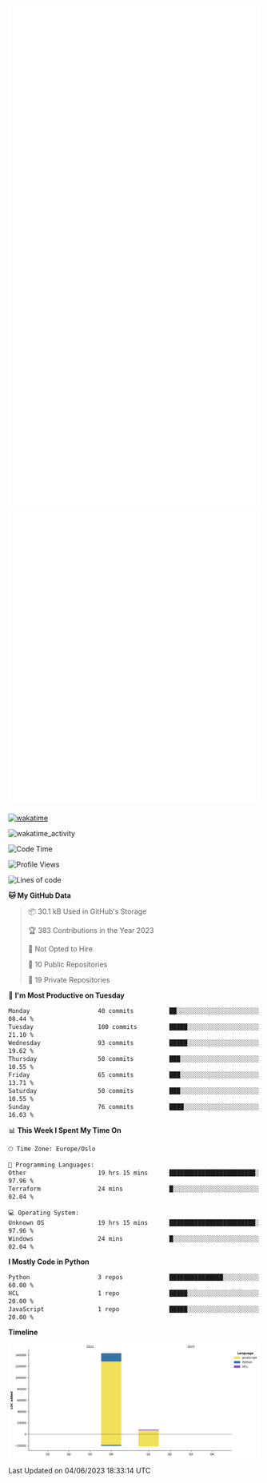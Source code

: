 ![Metrics](/metrics.svg)![Additional metrics](metrics.additional.svg)
----------------------------------------------------------------------------------------------------------------------------------------------------

[![wakatime](https://wakatime.com/badge/user/139c3dc8-b99d-475a-b6b4-e7663d03add8.svg)](https://wakatime.com/@139c3dc8-b99d-475a-b6b4-e7663d03add8)

![wakatime_activity](https://wakatime.com/share/@merca/d0fb6363-0f77-40ae-9525-9b9347ed2e36.svg)

<!--START_SECTION:waka-->
![Code Time](http://img.shields.io/badge/Code%20Time-6%2C673%20hrs%208%20mins-blue)

![Profile Views](http://img.shields.io/badge/Profile%20Views-0-blue)

![Lines of code](https://img.shields.io/badge/From%20Hello%20World%20I%27ve%20Written-150.4%20thousand%20lines%20of%20code-blue)

**🐱 My GitHub Data** 

> 📦 30.1 kB Used in GitHub's Storage 
 > 
> 🏆 383 Contributions in the Year 2023
 > 
> 🚫 Not Opted to Hire
 > 
> 📜 10 Public Repositories 
 > 
> 🔑 19 Private Repositories 
 > 
📅 **I'm Most Productive on Tuesday** 

```text
Monday                   40 commits          ██░░░░░░░░░░░░░░░░░░░░░░░   08.44 % 
Tuesday                  100 commits         █████░░░░░░░░░░░░░░░░░░░░   21.10 % 
Wednesday                93 commits          █████░░░░░░░░░░░░░░░░░░░░   19.62 % 
Thursday                 50 commits          ███░░░░░░░░░░░░░░░░░░░░░░   10.55 % 
Friday                   65 commits          ███░░░░░░░░░░░░░░░░░░░░░░   13.71 % 
Saturday                 50 commits          ███░░░░░░░░░░░░░░░░░░░░░░   10.55 % 
Sunday                   76 commits          ████░░░░░░░░░░░░░░░░░░░░░   16.03 % 
```


📊 **This Week I Spent My Time On** 

```text
🕑︎ Time Zone: Europe/Oslo

💬 Programming Languages: 
Other                    19 hrs 15 mins      ████████████████████████░   97.96 % 
Terraform                24 mins             █░░░░░░░░░░░░░░░░░░░░░░░░   02.04 % 

💻 Operating System: 
Unknown OS               19 hrs 15 mins      ████████████████████████░   97.96 % 
Windows                  24 mins             █░░░░░░░░░░░░░░░░░░░░░░░░   02.04 % 
```

**I Mostly Code in Python** 

```text
Python                   3 repos             ███████████████░░░░░░░░░░   60.00 % 
HCL                      1 repo              █████░░░░░░░░░░░░░░░░░░░░   20.00 % 
JavaScript               1 repo              █████░░░░░░░░░░░░░░░░░░░░   20.00 % 
```



**Timeline**

![Lines of Code chart](https://raw.githubusercontent.com/merca/merca/current/assets/bar_graph.png)


 Last Updated on 04/06/2023 18:33:14 UTC
<!--END_SECTION:waka-->

